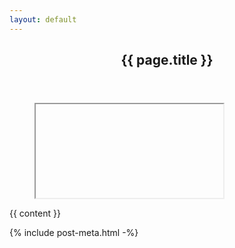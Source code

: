 ```yaml
---
layout: default
---
```

<article class="post" itemscope itemtype="http://schema.org/BlogPosting">
  <link itemprop="mainEntityOfPage" href="{{ page.url | absolute_url }}" />

  <header class="post-header wrapper">
    <h1 class="post-title" itemprop="name headline">{{ page.title }}</h1>
  </header>

  <div class="bleed mb-1">
    <figure class="aspect-ratio-box ratio-16-9">
      <iframe class="aspect-ratio-box-content embedded-gist" id="js-embedded-gist" src="about:blank" sandbox="allow-scripts allow-forms" marginwidth="0" marginheight="0" scrolling="no"></iframe>
    </figure>
  </div>

  {{ content }}

  <div class="wrapper">
    {% include post-meta.html -%}
  </div>
</article>


<script type="text/javascript">
  var iframe = document.querySelector('iframe');
  var html = document.querySelector('.gist').textContent;
  iframe.src = "data:text/html," + encodeURIComponent(html);
</script>
